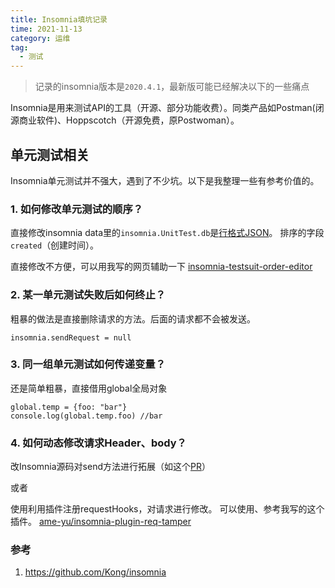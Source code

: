 ```yaml
---
title: Insomnia填坑记录
time: 2021-11-13
category: 运维
tag:
  - 测试
---
```


> 记录的insomnia版本是`2020.4.1`，最新版可能已经解决以下的一些痛点

Insomnia是用来测试API的工具（开源、部分功能收费）。同类产品如Postman(闭源商业软件)、Hoppscotch（开源免费，原Postwoman）。

## 单元测试相关
Insomnia单元测试并不强大，遇到了不少坑。以下是我整理一些有参考价值的。

### 1. 如何修改单元测试的顺序？
直接修改insomnia data里的`insomnia.UnitTest.db`是[行格式JSON](https://jsonlines.org/)。
排序的字段`created`（创建时间）。

直接修改不方便，可以用我写的网页辅助一下 [insomnia-testsuit-order-editor](/demo/insomnia-testsuit-order-editor.html)

### 2. 某一单元测试失败后如何终止？
粗暴的做法是直接删除请求的方法。后面的请求都不会被发送。
```
insomnia.sendRequest = null
```

### 3. 同一组单元测试如何传递变量？
还是简单粗暴，直接借用global全局对象
```
global.temp = {foo: "bar"}
console.log(global.temp.foo) //bar
```

### 4. 如何动态修改请求Header、body？

改Insomnia源码对send方法进行拓展（如这个[PR](https://github.com/Kong/insomnia/pull/2994)）

或者

使用利用插件注册requestHooks，对请求进行修改。
可以使用、参考我写的这个插件。
[ame-yu/insomnia-plugin-req-tamper](https://github.com/ame-yu/insomnia-plugin-req-tamper)

### 参考
1. <https://github.com/Kong/insomnia>

